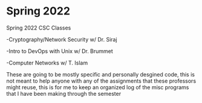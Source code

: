 # Spring 2022

Spring 2022 CSC Classes

-Cryptography/Network Security w/ Dr. Siraj

-Intro to DevOps with Unix w/ Dr. Brummet

-Computer Networks w/ T. Islam

These are going to be mostly specific and personally desgined code, this is not meant to help anyone with any of the assignments that these professors might reuse, this is for me to keep an organized log of the misc programs that I have been making through the semester
